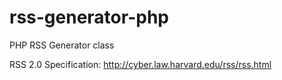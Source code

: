 rss-generator-php
=================

PHP RSS Generator class

RSS 2.0 Specification: http://cyber.law.harvard.edu/rss/rss.html
